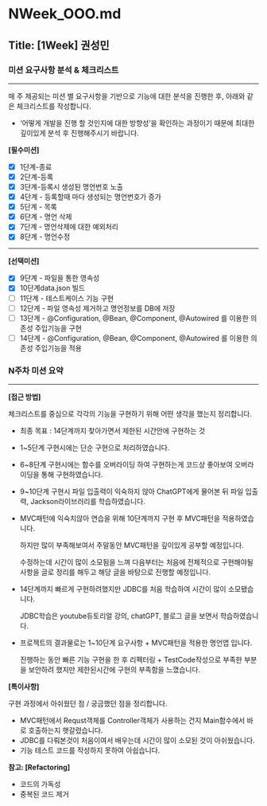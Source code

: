 # 

# NWeek_OOO.md

## Title: [1Week] 권성민

### 미션 요구사항 분석 & 체크리스트

---

매 주 제공되는 미션 별 요구사항을 기반으로 기능에 대한 분석을 진행한 후, 아래와 같은 체크리스트를 작성합니다.

- ‘어떻게 개발을 진행 할 것인지에 대한 방향성’을 확인하는 과정이기 때문에 최대한 깊이있게 분석 후 진행해주시기 바랍니다.

**[필수미션]**

- [x]  1단계-종료
- [x]  2단계-등록
- [x]  3단계-등록시 생성된 명언번호 노출
- [x]  4단계 - 등록할때 마다 생성되는 명언번호가 증가
- [x]  5단계 - 목록
- [x]  6단계 - 명언 삭제
- [x]  7단계 - 명언삭제에 대한 예외처리
- [x]  8단계 - 명언수정

---

**[선택미션]**

- [x]  9단계 - 파일을 통한 영속성
- [x]  10단계data.json 빌드
- [ ]  11단계 - 테스트케이스 기능 구현
- [ ]  12단계 - 파일 영속성 제거하고 명언정보를 DB에 저장
- [ ]  13단계 - @Configuration, @Bean, @Component, @Autowired 를 이용한 의존성 주입기능을 구현
- [ ]  14단계 - @Configuration, @Bean, @Component, @Autowired 를 이용한 의존성 주입기능을 적용

### N주차 미션 요약

---

**[접근 방법]**

체크리스트를 중심으로 각각의 기능을 구현하기 위해 어떤 생각을 했는지 정리합니다.

- 최종 목표 :  14단계까지 찾아가면서 제한된 시간안에 구현하는 것
- 1~5단계 구현시에는 단순 구현으로 처리하였습니다.
- 6~8단계 구현시에는 함수를 오버라이딩 하여 구현하는게 코드상 좋아보여 오버라이딩을 통해 구현하였습니다.
- 9~10단계 구현시 파일 입출력이 익숙하지 않아 ChatGPT에게 물어본 뒤 파일 입출력, Jackson라이브러리를 학습하였습니다.
- MVC패턴에 익숙치않아 연습을 위해 10단계까지 구현 후 MVC패턴을 적용하였습니다.

  하지만 많이 부족해보여서 주말동안 MVC패턴을 깊이있게 공부할 예정입니다.

  수정하는데 시간이 많이 소모됨을 느껴 다음부터는 처음에 전체적으로 구현해야될 사항을 글로 정리를 해두고 해당 글을 바탕으로 진행할 예정입니다.

- 14단계까지 빠르게 구현하려했지만 JDBC를 처음 학습하여 시간이 많이 소모됐습니다.

  JDBC학습은 youtube듀토리얼 강의, chatGPT, 블로그 글을 보면서 학습하였습니다.

- 프로젝트의 결과물로는 1~10단계 요구사항 + MVC패턴을 적용한 명언앱 입니다.

  진행하는 동안 빠른 기능 구현을 한 후 리펙터링 + TestCode작성으로 부족한 부분을 보안하려 했지만 제한된시간에 구현의 부족함을 느꼈습니다.


**[특이사항]**

구현 과정에서 아쉬웠던 점 / 궁금했던 점을 정리합니다.

- MVC패턴에서 Requst객체를 Controller객체가 사용하는 건지 Main함수에서 바로 호출하는지 햇갈렸습니다.
- JDBC를 다뤄본것이 처음이여서 배우는데 시간이 많이 소모된 것이 아쉬웠습니다.
- 기능 테스트 코드를 작성하지 못하여 아쉽습니다.

**참고: [Refactoring]**

- 코드의 가독성
- 중복된 코드 제거
